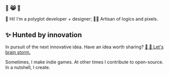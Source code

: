 <!--
**ahkohd/ahkohd** is a ✨ _special_ ✨ repository because its `README.md` (this file) appears on your GitHub profile.

Here are some ideas to get you started:

- 🔭 I’m currently working on ...
- 🌱 I’m currently learning ...
- 👯 I’m looking to collaborate on ...
- 🤔 I’m looking for help with ...
- 💬 Ask me about ...
- 📫 How to reach me: ...
- 😄 Pronouns: ...
- ⚡ Fun fact: ...
-->


### 🦄 😹 🐶

👋 Hi! I'm a polyglot developer + designer; 👩‍🎨 Artisan of logics and pixels.

## ✨ Hunted by innovation
In pursuit of the next innovative idea. Have an idea worth sharing? [💬 🤔 Let's brain storm.](https://twitter.com/messages/compose?recipient_id=2212463825&text=Hello%2C%20world!)

Sometimes, I make indie games. At other times I contribute to open-source. In a nutshell, I create.
